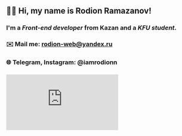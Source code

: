 ## 👋🏻 Hi, my name is **Rodion Ramazanov**!
### I'm a *Front-end developer* from Kazan and a *KFU student*.
### ✉️ Mail me: rodion-web@yandex.ru
### 🌐 Telegram, Instagram: @iamrodionn

### ![Ссылка на резюме](https://github.com/FatB0YY/FatB0YY/blob/main/%D0%A0%D0%B0%D0%BC%D0%B0%D0%B7%D0%B0%D0%BD%D0%BE%D0%B2%D0%A0%D0%BE%D0%B4%D0%B8%D0%BE%D0%BD.pdf)

